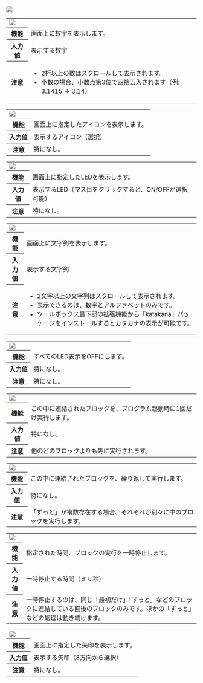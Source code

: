 <span class="breadcrumb">
    <img src="{{ site.baseurl }}/assets/images/basic.png">
</span>

<table id="showNumber" class="block">
    <tr>
        <td colspan="2"><img src="{{ site.baseurl }}/assets/images/basic/showNumber.png"></td>
    </tr>
    <tr>
        <th>機能</th>
        <td>画面上に数字を表示します。</td>
    </tr>
    <tr>
        <th>入力値</th>
        <td>表示する数字</td>
    </tr>
    <tr>
        <th>注意</th>
        <td>
            <ul>
                <li>2桁以上の数はスクロールして表示されます。</li>
                <li>小数の場合、小数点第3位で四捨五入されます（例: 3.1415 -> 3.14）</li>
            </ul>
        </td>
    </tr>
</table>

<table id="showIcon" class="block">
    <tr>
        <td colspan="2"><img src="{{ site.baseurl }}/assets/images/basic/showIcon.png"></td>
    </tr>
    <tr>
        <th>機能</th>
        <td>画面上に指定したアイコンを表示します。</td>
    </tr>
    <tr>
        <th>入力値</th>
        <td>表示するアイコン（選択）</td>
    </tr>
    <tr>
        <th>注意</th>
        <td>特になし。</td>
    </tr>
</table>

<table id="showLeds" class="block">
    <tr>
        <td colspan="2"><img src="{{ site.baseurl }}/assets/images/basic/showLeds.png"></td>
    </tr>
    <tr>
        <th>機能</th>
        <td>画面上に指定したLEDを表示します。</td>
    </tr>
    <tr>
        <th>入力値</th>
        <td>表示するLED（マス目をクリックすると、ON/OFFが選択可能）</td>
    </tr>
    <tr>
        <th>注意</th>
        <td>特になし。</td>
    </tr>
</table>

<table id="showString" class="block">
    <tr>
        <td colspan="2"><img src="{{ site.baseurl }}/assets/images/basic/showString.png"></td>
    </tr>
    <tr>
        <th>機能</th>
        <td>画面上に文字列を表示します。</td>
    </tr>
    <tr>
        <th>入力値</th>
        <td>表示する文字列</td>
    </tr>
    <tr>
        <th>注意</th>
        <td>
            <ul>
                <li>2文字以上の文字列はスクロールして表示されます。</li>
                <li>表示できるのは、数字とアルファベットのみです。</li>
                <li>ツールボックス最下部の拡張機能から「katakana」パッケージをインストールするとカタカナの表示が可能です。</li>
            </ul>
        </td>
    </tr>
</table>

<table id="clearScreen" class="block">
    <tr>
        <td colspan="2"><img src="{{ site.baseurl }}/assets/images/basic/clearScreen.png"></td>
    </tr>
    <tr>
        <th>機能</th>
        <td>すべてのLED表示をOFFにします。</td>
    </tr>
    <tr>
        <th>入力値</th>
        <td>特になし。</td>
    </tr>
    <tr>
        <th>注意</th>
        <td>特になし。</td>
    </tr>
</table>

<table id="onStart" class="block">
    <tr>
        <td colspan="2"><img src="{{ site.baseurl }}/assets/images/basic/onStart.png"></td>
    </tr>
    <tr>
        <th>機能</th>
        <td>この中に連結されたブロックを、プログラム起動時に1回だけ実行します。</td>
    </tr>
    <tr>
        <th>入力値</th>
        <td>特になし。</td>
    </tr>
    <tr>
        <th>注意</th>
        <td>他のどのブロックよりも先に実行されます。</td>
    </tr>
</table>

<table id="forever" class="block">
    <tr>
        <td colspan="2"><img src="{{ site.baseurl }}/assets/images/basic/forever.png"></td>
    </tr>
    <tr>
        <th>機能</th>
        <td>この中に連結されたブロックを、繰り返して実行します。</td>
    </tr>
    <tr>
        <th>入力値</th>
        <td>特になし。</td>
    </tr>
    <tr>
        <th>注意</th>
        <td>「ずっと」が複数存在する場合、それぞれが別々に中のブロックを実行します。</td>
    </tr>
</table>

<table id="pause" class="block">
    <tr>
        <td colspan="2"><img src="{{ site.baseurl }}/assets/images/basic/pause.png"></td>
    </tr>
    <tr>
        <th>機能</th>
        <td>指定された時間、ブロックの実行を一時停止します。</td>
    </tr>
    <tr>
        <th>入力値</th>
        <td>一時停止する時間（ミリ秒）</td>
    </tr>
    <tr>
        <th>注意</th>
        <td>一時停止するのは、同じ「最初だけ」「ずっと」などのブロックに連結している直後のブロックのみです。ほかの「ずっと」などの処理は動き続けます。
        </td>
    </tr>
</table>

<table id="showArrow" class="block">
    <tr>
        <td colspan="2"><img src="{{ site.baseurl }}/assets/images/basic/showArrow.png"></td>
    </tr>
    <tr>
        <th>機能</th>
        <td>画面上に指定した矢印を表示します。</td>
    </tr>
    <tr>
        <th>入力値</th>
        <td>表示する矢印（8方向から選択）</td>
    </tr>
    <tr>
        <th>注意</th>
        <td>特になし。</td>
    </tr>
</table>
